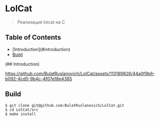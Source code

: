 # LolCat

> Реализация lolcat на С


## Table of Contents

* [Introduction]&#40;#introduction&#41;
* [Build](#build)


(## Introduction)


https://github.com/BulatRuslanovich/LolCat/assets/113189826/44a0f9b6-b092-4cd5-9b4c-4f07e18e4385


## Build
```
$ git clone git@github.com:BulatRuslanovich/LolCat.git
$ cd LolCat/src
$ make install
```
